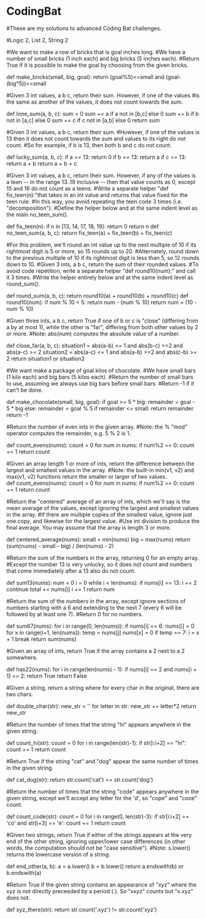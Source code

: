 # CodingBat
#These are my solutions to advanced Coding Bat challenges. 

#Logic 2, List 2, String 2 

#We want to make a row of bricks that is goal inches long. 
#We have a number of small bricks (1 inch each) and big bricks (5 inches each). 
#Return True if it is possible to make the goal by choosing from the given bricks.

def make_bricks(small, big, goal):
    return (goal%5)<=small and (goal-(big*5))<=small
	
	
#Given 3 int values, a b c, return their sum. However, if one of the values 
#is the same as another of the values, it does not count towards the sum. 

def lone_sum(a, b, c):
  sum = 0
  sum += a if a not in [b,c] else 0
  sum += b if b not in [a,c] else 0
  sum += c if c not in [a,b] else 0
  return sum
  
#Given 3 int values, a b c, return their sum. 
#However, if one of the values is 13 then it does not count towards the sum and values to its right do not count. 
#So for example, if b is 13, then both b and c do not count.

def lucky_sum(a, b, c):
  if a == 13:
    return 0
  if b == 13:
    return a
  if c == 13:
    return a + b
  return a + b + c
  
#Given 3 int values, a b c, return their sum. However, if any of the values is a teen -- in the range 13..19 inclusive -- then that value counts as 0, except 15 and 16 do not count as a teens. 
#Write a separate helper "def fix_teen(n):"that takes in an int value and returns that value fixed for the teen rule. 
#In this way, you avoid repeating the teen code 3 times (i.e. "decomposition"). 
#Define the helper below and at the same indent level as the main no_teen_sum().

def fix_teen(n):
  if n in [13, 14, 17, 18, 19]:
    return 0
  return n
def no_teen_sum(a, b, c):
  return fix_teen(a) + fix_teen(b) + fix_teen(c)
  
#For this problem, we'll round an int value up to the next multiple of 10 if its rightmost digit is 5 or more, so 15 rounds up to 20. 
#Alternately, round down to the previous multiple of 10 if its rightmost digit is less than 5, so 12 rounds down to 10. 
#Given 3 ints, a b c, return the sum of their rounded values. 
#To avoid code repetition, write a separate helper "def round10(num):" and call it 3 times. 
#Write the helper entirely below and at the same indent level as round_sum().

def round_sum(a, b, c):
    return round10(a) + round10(b) + round10(c)
def round10(num):
    if num % 10 < 5:
        return num - (num % 10)
    return num + (10 - num % 10)
	
#Given three ints, a b c, return True if one of b or c is "close" (differing from a by at most 1), while the other is "far", differing from both other values by 2 or more. 
#Note: abs(num) computes the absolute value of a number.

def close_far(a, b, c):
  situation1 = abs(a-b) <= 1 and abs(b-c) >=2 and abs(a-c) >= 2
  situation2 = abs(a-c) <= 1 and abs(a-b) >=2 and abs(c-b) >= 2
  return situation1 or situation2
  
#We want make a package of goal kilos of chocolate. 
#We have small bars (1 kilo each) and big bars (5 kilos each). 
#Return the number of small bars to use, assuming we always use big bars before small bars. 
#Return -1 if it can't be done.

def make_chocolate(small, big, goal):
    if goal >= 5 * big:
        remainder = goal - 5 * big
    else:
        remainder = goal % 5
    if remainder <= small:
        return remainder    
    return -1

#Return the number of even ints in the given array. 
#Note: the % "mod" operator computes the remainder, e.g. 5 % 2 is 1.
	
def count_evens(nums):
  count = 0 
  for num in nums: 
    if num%2 == 0:
      count += 1
	return count
	
#Given an array length 1 or more of ints, return the difference between the largest and smallest values in the array. 
#Note: the built-in min(v1, v2) and max(v1, v2) functions return the smaller or larger of two values.	
def count_evens(nums):
  count = 0 
  for num in nums: 
    if num%2 == 0:
      count += 1
  return count
  
#Return the "centered" average of an array of ints, which we'll say is the mean average of the values, except ignoring the largest and smallest values in the array. 
#If there are multiple copies of the smallest value, ignore just one copy, and likewise for the largest value. 
#Use int division to produce the final average. You may assume that the array is length 3 or more.

def centered_average(nums):
    small = min(nums)
    big = max(nums)
    return (sum(nums) - small - big) / (len(nums) - 2)
	
#Return the sum of the numbers in the array, returning 0 for an empty array. 
#Except the number 13 is very unlucky, so it does not count and numbers that come immediately after a 13 also do not count.

def sum13(nums):
	num = 0
    i = 0
	while i < len(nums):
        if nums[i] == 13:
            i += 2
            continue
        total += nums[i]
        i += 1
	return num
	
#Return the sum of the numbers in the array, except ignore sections of numbers starting with a 6 and extending to the next 7 (every 6 will be followed by at least one 7). 
#Return 0 for no numbers.

def sum67(nums):
  for i in range(0, len(nums)):
    if nums[i] == 6:
      nums[i] = 0
      for x in range(i+1, len(nums)):
        temp = nums[j]
        nums[x] = 0
        if temp == 7:
          i = x + 1
          break
  return sum(nums)
	
#Given an array of ints, return True if the array contains a 2 next to a 2 somewhere.	

def has22(nums):
    for i in range(len(nums) - 1):
        if nums[i] == 2 and nums[i + 1] == 2:
            return True
	return False

#Given a string, return a string where for every char in the original, there are two chars.

def double_char(str):
  new_str = ''
  for letter in str: 
    new_str += letter*2
  return new_str
  
#Return the number of times that the string "hi" appears anywhere in the given string.

def count_hi(str):
    count = 0
    for i in range(len(str)-1):
        if str[i:i+2] == "hi":
            count += 1
    return count
	
#Return True if the string "cat" and "dog" appear the same number of times in the given string.

def cat_dog(str):
    return str.count('cat') == str.count('dog')
	
#Return the number of times that the string "code" appears anywhere in the given string, except we'll accept any letter for the 'd', so "cope" and "cooe" count.

def count_code(str):
  count = 0
  for i in range(0, len(str)-3):
    if str[i:i+2] == 'co' and str[i+3] == 'e':
      count += 1
  return count

#Given two strings, return True if either of the strings appears at the very end of the other string, ignoring upper/lower case differences (in other words, the computation should not be "case sensitive"). 
#Note: s.lower() returns the lowercase version of a string.

def end_other(a, b):
    a = a.lower()
    b = b.lower()
    return a.endswith(b) or b.endswith(a)
	
#Return True if the given string contains an appearance of "xyz" where the xyz is not directly preceeded by a period (.). So "xxyz" counts but "x.xyz" does not.

def xyz_there(str):
return str.count('.xyz') != str.count('xyz')
